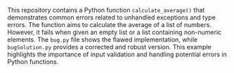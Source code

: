This repository contains a Python function `calculate_average()` that demonstrates common errors related to unhandled exceptions and type errors.  The function aims to calculate the average of a list of numbers. However, it fails when given an empty list or a list containing non-numeric elements.  The `bug.py` file shows the flawed implementation, while `bugSolution.py` provides a corrected and robust version. This example highlights the importance of input validation and handling potential errors in Python functions.